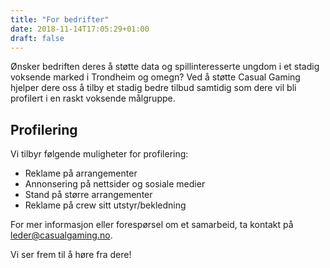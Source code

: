 ```yaml
---
title: "For bedrifter"
date: 2018-11-14T17:05:29+01:00
draft: false
---
```

Ønsker bedriften deres å støtte data og spillinteresserte ungdom i et stadig voksende marked i Trondheim og omegn? Ved å støtte Casual Gaming hjelper dere oss å tilby et stadig bedre tilbud samtidig som dere vil bli profilert i en raskt voksende målgruppe.  

## Profilering

Vi tilbyr følgende muligheter for profilering:

* Reklame på arrangementer
* Annonsering på nettsider og sosiale medier
* Stand på større arrangementer
* Reklame på crew sitt utstyr/bekledning

For mer informasjon eller forespørsel om et samarbeid, ta kontakt på <leder@casualgaming.no>.

Vi ser frem til å høre fra dere!

